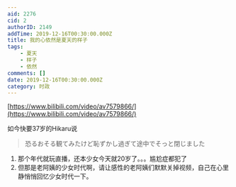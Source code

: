 ```yaml
---
aid: 2276
cid: 2
authorID: 2149
addTime: 2019-12-16T00:30:00.000Z
title: 我的心依然是夏天的样子
tags:
    - 夏天
    - 样子
    - 依然
comments: []
date: 2019-12-16T00:30:00.000Z
category: 时政
---
```


[https://www.bilibili.com/video/av7579866/](https://www.bilibili.com/video/av7579866/)

如今快要37岁的Hikaru说

> 恐るおそる観てみたけど恥ずかし過ぎて途中でそっと閉じました

1.  那个年代就玩直播，还本少女今天就20岁了。。。尴尬症都犯了
2.  但那是老阿姨的少女时代啊，请让感性的老阿姨们默默关掉视频，自己在心里静悄悄回忆少女时代一下。
